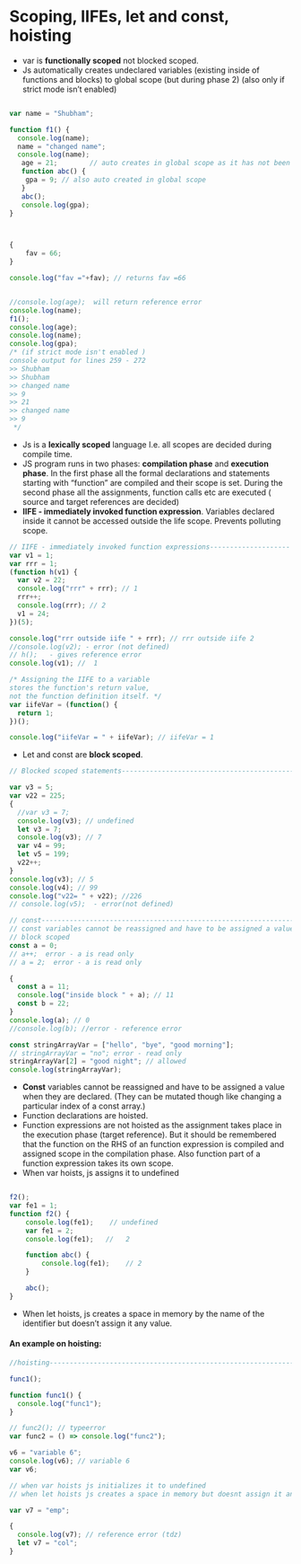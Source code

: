 # Scoping, IIFEs, let and const, hoisting

* var is __functionally scoped__ not blocked scoped.
* Js automatically creates undeclared variables (existing inside of functions and blocks) to global scope (but during phase 2) (also only if strict mode isn’t enabled)
```javascript

var name = "Shubham";

function f1() {
  console.log(name);
  name = "changed name";
  console.log(name);
   age = 21;        // auto creates in global scope as it has not been declared (if strict mode isn't enabled)
   function abc() {
   	gpa = 9; // also auto created in global scope
   }
   abc();
   console.log(gpa);
}



{
	fav = 66;
}

console.log("fav ="+fav); // returns fav =66


//console.log(age);  will return reference error
console.log(name);
f1();
console.log(age);
console.log(name);
console.log(gpa);
/* (if strict mode isn't enabled )
console output for lines 259 - 272 
>> Shubham
>> Shubham
>> changed name
>> 9 
>> 21
>> changed name
>> 9
 */
 ```
* Js is a __lexically scoped__ language I.e. all scopes are decided during compile time.
* JS program runs in two phases: __compilation phase__ and __execution phase__. In the first phase all the formal declarations and statements starting with “function” are compiled and their scope is set. During the second phase all the assignments, function calls etc are executed ( source and target references are decided)
* __IIFE - immediately invoked function expression__. Variables declared inside it cannot be accessed outside the life scope. Prevents polluting scope.
```javascript
// IIFE - immediately invoked function expressions--------------------
var v1 = 1;
var rrr = 1;
(function h(v1) {
  var v2 = 22;
  console.log("rrr" + rrr); // 1
  rrr++;
  console.log(rrr); // 2
  v1 = 24;
})(5);

console.log("rrr outside iife " + rrr); // rrr outside iife 2
//console.log(v2); - error (not defined)
// h();   - gives reference error
console.log(v1); //  1

/* Assigning the IIFE to a variable 
stores the function's return value, 
not the function definition itself. */
var iifeVar = (function() {
  return 1;
})();

console.log("iifeVar = " + iifeVar); // iifeVar = 1
```
* Let and const are __block scoped__.
```javascript
// Blocked scoped statements---------------------------------------------

var v3 = 5;
var v22 = 225;
{
  //var v3 = 7;
  console.log(v3); // undefined
  let v3 = 7;
  console.log(v3); // 7
  var v4 = 99;
  let v5 = 199;
  v22++;
}
console.log(v3); // 5
console.log(v4); // 99
console.log("v22= " + v22); //226
// console.log(v5);  - error(not defined)
```

```javascript
// const----------------------------------------------------------------
// const variables cannot be reassigned and have to be assigned a value when created
// block scoped
const a = 0;
// a++;  error - a is read only
// a = 2;  error - a is read only

{
  const a = 11;
  console.log("inside block " + a); // 11
  const b = 22;
}
console.log(a); // 0
//console.log(b); //error - reference error

const stringArrayVar = ["hello", "bye", "good morning"];
// stringArrayVar = "no"; error - read only
stringArrayVar[2] = "good night"; // allowed
console.log(stringArrayVar);
```
* __Const__ variables cannot be reassigned and have to be assigned a value when they are declared. (They can be mutated though like changing a particular index of a const array.)
* Function declarations are hoisted. 
* Function expressions are not hoisted as the assignment takes place in the execution phase (target reference). But it should be remembered that the function on the RHS of an function expression is compiled and assigned scope in the compilation phase. Also function part of a function expression takes its own scope.
* When var hoists, js assigns it to undefined
```javascript

f2();
var fe1 = 1;
function f2() {
	console.log(fe1);    // undefined
 	var fe1 = 2;
	console.log(fe1);   //   2

	function abc() {
		console.log(fe1);    // 2
	}

	abc();
}
```
* When let hoists, js creates a space in memory by the name of the identifier but doesn’t assign it any value.

#### An example on hoisting:
```javascript
//hoisting----------------------------------------------------------------

func1();

function func1() {
  console.log("func1");
}

// func2(); // typeerror
var func2 = () => console.log("func2");

v6 = "variable 6";
console.log(v6); // variable 6
var v6;

// when var hoists js initializes it to undefined
// when let hoists js creates a space in memory but doesnt assign it any value

var v7 = "emp";

{
  console.log(v7); // reference error (tdz)
  let v7 = "col";
}
```


